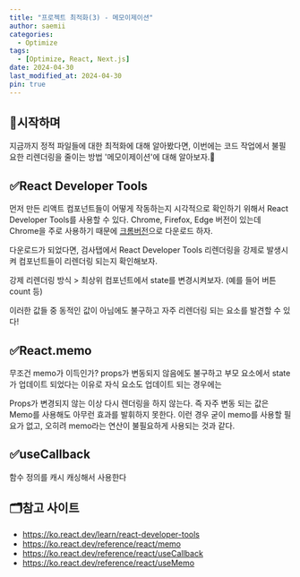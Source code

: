 ```yaml
---
title: "프로젝트 최적화(3) - 메모이제이션"
author: saemii
categories:
  - Optimize
tags:
  - [Optimize, React, Next.js]
date: 2024-04-30
last_modified_at: 2024-04-30
pin: true
---
```


## 📌시작하며

지금까지 정적 파일들에 대한 최적화에 대해 알아봤다면, 이번에는 코드 작업에서 불필요한 리렌더링을 줄이는 방법 '메모이제이션'에 대해 알아보자.🥰

## ✅React Developer Tools

먼저 만든 리액트 컴포넌트들이 어떻게 작동하는지 시각적으로 확인하기 위해서 React Developer Tools를 사용할 수 있다. Chrome, Firefox, Edge 버전이 있는데 Chrome을 주로 사용하기 때문에 [크롬버전](https://chromewebstore.google.com/detail/react-developer-tools/fmkadmapgofadopljbjfkapdkoienihi?hl=en&pli=1)으로 다운로드 하자.

다운로드가 되었다면, 검사탭에서 React Developer Tools
리렌더링을 강제로 발생시켜 컴포넌트들이 리렌더링 되는지 확인해보자.

강제 리렌더링 방식 > 최상위 컴포넌트에서 state를 변경시켜보자. (예를 들어 버튼 count 등)

이러한 값들 중 동적인 값이 아님에도 불구하고 자주 리렌더링 되는 요소를 발견할 수 있다!

## ✅React.memo

무조건 memo가 이득인가? props가 변동되지 않음에도 불구하고 부모 요소에서 state가 업데이트 되었다는 이유로 자식 요소도 업데이트 되는 경우에는

Props가 변경되지 않는 이상 다시 렌더링을 하지 않는다.
즉 자주 변동 되는 값은 Memo를 사용해도 아무런 효과를 발휘하지 못한다. 이런 경우 굳이 memo를 사용할 필요가 없고, 오히려 memo라는 연산이 불필요하게 사용되는 것과 같다.

## ✅useCallback

함수 정의를 캐시
캐싱해서 사용한다

## 🗂️참고 사이트

- https://ko.react.dev/learn/react-developer-tools
- https://ko.react.dev/reference/react/memo
- https://ko.react.dev/reference/react/useCallback
- https://ko.react.dev/reference/react/useMemo
